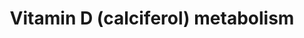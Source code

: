 ---
annotations:
- type: Pathway Ontology
  value: vitamin D metabolic pathway
authors:
- ReactomeTeam
- Mkutmon
description: Vitamin D3 (VD3, cholecalciferol) is a steroid hormone that principally
  plays roles in regulating intestinal calcium absorption and in bone metabolism.
  It is obtained from the diet and produced in the skin by photolysis of 7-dehydrocholesterol
  and released into the bloodstream. Very few foods (eg. oily fish, mushrooms exposed
  to sunlight and cod liver oil) are natural sources of vitamin D.  A small number
  of countries in the world artificially fortify a few foods with vitamin D. The metabolites
  of vitamin D are carried in the circulation bound to a plasma protein called vitamin
  D binding protein (GC) (for review see Delanghe et al. 2015, Chun 2012). Vitamin
  D undergoes two subsequent hydroxylations to form the active form of the vitamin,
  1-alpha, 25-dihydroxyvitamin D (1,25(OH)2D). The first hydroxylation takes place
  in the liver followed by subsequent transport to the kidney where the second hydroxylation
  takes place. 1,25(OH)2D acts by binding to nuclear vitamin D receptors (Neme et
  al. 2017) and it has been estimated that upwards of 2000 genes are directly or indirectly
  regulated which are involved in calcium homeostasis, immune responses, cellular
  growth, differentiation and apoptosis (Hossein-nezhad et al. 2013, Hossein-nezhad
  & Holick 2013). Inactivation of 1,25(OH)2D occurs via C23/C24 oxidation catalysed
  by cytochrome CYP24A1 enzyme (Christakos et al. 2016).  View original pathway at
  [http://www.reactome.org/PathwayBrowser/#DIAGRAM=196791 Reactome].
last-edited: 2021-01-25
organisms:
- Homo sapiens
redirect_from:
- /index.php/Pathway:WP3685
- /instance/WP3685
schema-jsonld:
- '@context': https://schema.org/
  '@id': https://wikipathways.github.io/pathways/WP3685.html
  '@type': Dataset
  creator:
    '@type': Organization
    name: WikiPathways
  description: Vitamin D3 (VD3, cholecalciferol) is a steroid hormone that principally
    plays roles in regulating intestinal calcium absorption and in bone metabolism.
    It is obtained from the diet and produced in the skin by photolysis of 7-dehydrocholesterol
    and released into the bloodstream. Very few foods (eg. oily fish, mushrooms exposed
    to sunlight and cod liver oil) are natural sources of vitamin D.  A small number
    of countries in the world artificially fortify a few foods with vitamin D. The
    metabolites of vitamin D are carried in the circulation bound to a plasma protein
    called vitamin D binding protein (GC) (for review see Delanghe et al. 2015, Chun
    2012). Vitamin D undergoes two subsequent hydroxylations to form the active form
    of the vitamin, 1-alpha, 25-dihydroxyvitamin D (1,25(OH)2D). The first hydroxylation
    takes place in the liver followed by subsequent transport to the kidney where
    the second hydroxylation takes place. 1,25(OH)2D acts by binding to nuclear vitamin
    D receptors (Neme et al. 2017) and it has been estimated that upwards of 2000
    genes are directly or indirectly regulated which are involved in calcium homeostasis,
    immune responses, cellular growth, differentiation and apoptosis (Hossein-nezhad
    et al. 2013, Hossein-nezhad & Holick 2013). Inactivation of 1,25(OH)2D occurs
    via C23/C24 oxidation catalysed by cytochrome CYP24A1 enzyme (Christakos et al.
    2016).  View original pathway at [http://www.reactome.org/PathwayBrowser/#DIAGRAM=196791
    Reactome].
  keywords:
  - CYP2R1
  - NADP+
  - '1,25(OH)2D '
  - SUMO2-VDR
  - O2
  - 'VD3 '
  - GC:VD3
  - CUBN
  - 1,25(OH)2D:VDR
  - SUMO2:UBE2I
  - UBE2I
  - 'VDR '
  - Fru
  - 'GC '
  - H+
  - LGMN
  - CUBN:25(OH)D
  - H2O
  - CUBN:GC:25(OH)D
  - VDR
  - biosynthesis
  - LRP2
  - PIAS4
  - CYP27B1(?-508)
  - CYP24A1
  - '25(OH)D '
  - GC:25(OH)D
  - GC
  - 1,25(OH)2D
  - NADPH
  - 7-dehydroCHOL
  - 'SUMO2-C93-UBE2I '
  - 'CUBN '
  - CTA
  - 25(OH)D
  - VD3
  - 'UBE2I-G93-SUMO2 '
  - Cholesterol
  - Fructose metabolism
  license: CC0
  name: Vitamin D (calciferol) metabolism
seo: CreativeWork
title: Vitamin D (calciferol) metabolism
wpid: WP3685
---